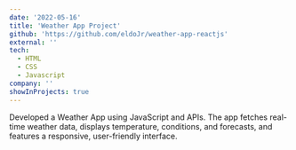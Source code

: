 ```yaml
---
date: '2022-05-16'
title: 'Weather App Project'
github: 'https://github.com/eldoJr/weather-app-reactjs'
external: ''
tech:
  - HTML
  - CSS
  - Javascript
company: ''
showInProjects: true
---
```


Developed a Weather App using JavaScript and APIs. The app fetches real-time weather data, displays temperature, conditions, and forecasts, and features a responsive, user-friendly interface.
